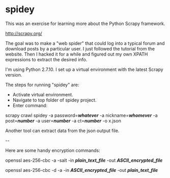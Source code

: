 # spidey

This was an exercise for learning more about the Python Scrapy framework.

http://scrapy.org/

The goal was to make a "web spider" that could log into a typical forum and download posts by a particular user.
I just followed the tutorial from the website.  Then I hacked it for a while and figured out my own XPATH
expressions to extract the desired info.

I'm using Python 2.7.10.  I set up a virtual environment with the latest Scrapy version.

The steps for running "spidey" are:

* Activate virtual environment.
* Navigate to top folder of spidey project.
* Enter command:

scrapy crawl spidey -a password=***whatever*** -a nickname=***whomever*** -a post=***number*** -a user=***number*** -a ct=***number*** -o x.json

Another tool can extract data from the json output file.

-- 

Here are some handy encryption commands:

openssl aes-256-cbc -a -salt -in ***plain_text_file*** -out ***ASCII_encrypted_file***

openssl aes-256-cbc -d -a -in ***ASCII_encrypted_file*** -out ***plain_text_file***
